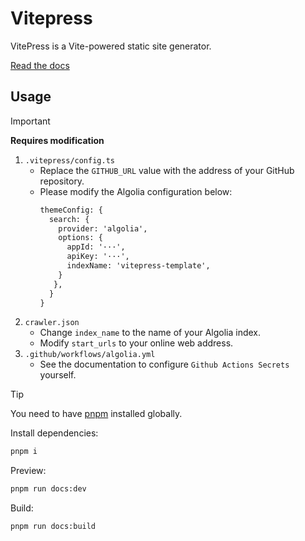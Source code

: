 # Vitepress

VitePress is a Vite-powered static site generator.

[Read the docs](https://vitepress.dev/)

## Usage

> [!IMPORTANT]
>
> **Requires modification**
>
> 1. `.vitepress/config.ts`
>     - Replace the `GITHUB_URL` value with the address of your GitHub repository.
>     - Please modify the Algolia configuration below:
>         ```txt
>         themeConfig: {
>           search: {
>             provider: 'algolia',
>             options: {
>               appId: '···',
>               apiKey: '···',
>               indexName: 'vitepress-template',
>             }
>            },
>           }
>         }
>         ```
> 2. `crawler.json`
>     - Change `index_name` to the name of your Algolia index.
>     - Modify `start_urls` to your online web address.
> 3. `.github/workflows/algolia.yml`
>     - See the documentation to configure `Github Actions Secrets` yourself.

> [!TIP]
>
> You need to have [pnpm](https://pnpm.io/) installed globally.

Install dependencies:

```bash
pnpm i
```

Preview:

```bash
pnpm run docs:dev
```

Build:

```bash
pnpm run docs:build
```
